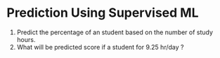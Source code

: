 # Prediction Using Supervised ML
1) Predict the percentage of an student based on the number of study hours.
2) What will be predicted score if a student for 9.25 hr/day ?
